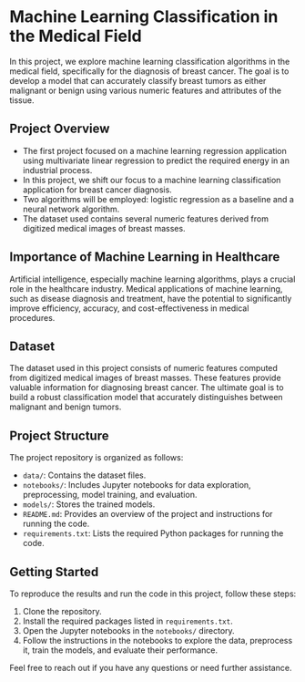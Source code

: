 # Machine Learning Classification in the Medical Field

In this project, we explore machine learning classification algorithms in the medical field, specifically for the diagnosis of breast cancer. The goal is to develop a model that can accurately classify breast tumors as either malignant or benign using various numeric features and attributes of the tissue.

## Project Overview

- The first project focused on a machine learning regression application using multivariate linear regression to predict the required energy in an industrial process.
- In this project, we shift our focus to a machine learning classification application for breast cancer diagnosis.
- Two algorithms will be employed: logistic regression as a baseline and a neural network algorithm.
- The dataset used contains several numeric features derived from digitized medical images of breast masses.

## Importance of Machine Learning in Healthcare

Artificial intelligence, especially machine learning algorithms, plays a crucial role in the healthcare industry. Medical applications of machine learning, such as disease diagnosis and treatment, have the potential to significantly improve efficiency, accuracy, and cost-effectiveness in medical procedures.

## Dataset

The dataset used in this project consists of numeric features computed from digitized medical images of breast masses. 
These features provide valuable information for diagnosing breast cancer. The ultimate goal is to build a robust classification model that accurately distinguishes between malignant and benign tumors.

## Project Structure

The project repository is organized as follows:

- `data/`: Contains the dataset files.
- `notebooks/`: Includes Jupyter notebooks for data exploration, preprocessing, model training, and evaluation.
- `models/`: Stores the trained models.
- `README.md`: Provides an overview of the project and instructions for running the code.
- `requirements.txt`: Lists the required Python packages for running the code.

## Getting Started

To reproduce the results and run the code in this project, follow these steps:

1. Clone the repository.
2. Install the required packages listed in `requirements.txt`.
3. Open the Jupyter notebooks in the `notebooks/` directory.
4. Follow the instructions in the notebooks to explore the data, preprocess it, train the models, and evaluate their performance.

Feel free to reach out if you have any questions or need further assistance.

